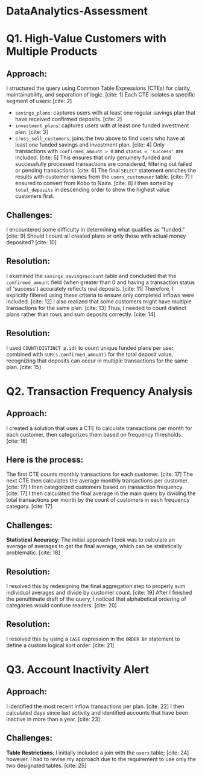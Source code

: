 # DataAnalytics-Assessment

# Q1. High-Value Customers with Multiple Products

## Approach:
I structured the query using Common Table Expressions (CTEs) for clarity, maintainability, and separation of logic. [cite: 1]
Each CTE isolates a specific segment of users: [cite: 2]
* `savings_plans`: captures users with at least one regular savings plan that have received confirmed deposits. [cite: 2]
* `investment_plans`: captures users with at least one funded investment plan. [cite: 3]
* `cross_sell_customers`: joins the two above to find users who have at least one funded savings and investment plan. [cite: 4]
Only transactions with `confirmed_amount > 0` and `status = 'success'` are included. [cite: 5]
This ensures that only genuinely funded and successfully processed transactions are considered, filtering out failed or pending transactions. [cite: 6]
The final `SELECT` statement enriches the results with customer names from the `users_customuser` table. [cite: 7]
I ensured to convert from Kobo to Naira. [cite: 8]
I then sorted by `total_deposits` in descending order to show the highest value customers first.

## Challenges:
I encountered some difficulty in determining what qualifies as "funded." [cite: 9]
Should I count all created plans or only those with actual money deposited? [cite: 10]

## Resolution:
I examined the `savings_savingsaccount` table and concluded that the `confirmed_amount` field (when greater than 0 and having a transaction status of 'success') accurately reflects real deposits. [cite: 11]
Therefore, I explicitly filtered using these criteria to ensure only completed inflows were included. [cite: 12]
I also realized that some customers might have multiple transactions for the same plan. [cite: 13]
Thus, I needed to count distinct plans rather than rows and sum deposits correctly. [cite: 14]

## Resolution:
I used `COUNT(DISTINCT p.id)` to count unique funded plans per user, combined with `SUM(s.confirmed_amount)` for the total deposit value, recognizing that deposits can occur in multiple transactions for the same plan. [cite: 15]

# Q2. Transaction Frequency Analysis

## Approach:
I created a solution that uses a CTE to calculate transactions per month for each customer, then categorizes them based on frequency thresholds. [cite: 16]

## Here is the process:
The first CTE counts monthly transactions for each customer. [cite: 17]
The next CTE then calculates the average monthly transactions per customer. [cite: 17]
I then categorized customers based on transaction frequency. [cite: 17]
I then calculated the final average in the main query by dividing the total transactions per month by the count of customers in each frequency category. [cite: 17]

## Challenges:
**Statistical Accuracy**: The initial approach I took was to calculate an average of averages to get the final average, which can be statistically problematic. [cite: 18]

## Resolution:
I resolved this by redesigning the final aggregation step to properly sum individual averages and divide by customer count. [cite: 19]
After I finished the penultimate draft of the query, I noticed that alphabetical ordering of categories would confuse readers. [cite: 20]

## Resolution:
I resolved this by using a `CASE` expression in the `ORDER BY` statement to define a custom logical sort order. [cite: 21]

# Q3. Account Inactivity Alert

## Approach:
I identified the most recent inflow transactions per plan. [cite: 22]
I then calculated days since last activity and identified accounts that have been inactive in more than a year. [cite: 23]

## Challenges:
**Table Restrictions**: I initially included a join with the `users` table; [cite: 24]
however, I had to revise my approach due to the requirement to use only the two designated tables. [cite: 25]